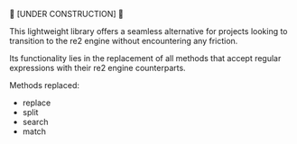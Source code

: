 🚧  [UNDER CONSTRUCTION] 🚧 

This lightweight library offers a seamless alternative for projects looking to transition to the re2 engine without encountering any friction.

Its functionality lies in the replacement of all methods that accept regular expressions with their re2 engine counterparts.

Methods replaced:

- replace
- split
- search
- match
